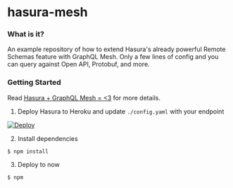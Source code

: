 # hasura-mesh

### What is it?

An example repository of how to extend Hasura's already powerful Remote Schemas feature with GraphQL Mesh. Only a few lines of config and you can query against Open API, Protobuf, and more.

### Getting Started

Read [Hasura + GraphQL Mesh = <3](https://dev.to/stephengfriend/hasura-graphql-mesh-3-5i5) for more details.

1) Deploy Hasura to Heroku and update `./config.yaml` with your endpoint

[![Deploy](https://www.herokucdn.com/deploy/button.svg)](https://heroku.com/deploy?template=https://github.com/hasura/graphql-engine-heroku)

2) Install dependencies

```
$ npm install
```

3) Deploy to now

```
$ npm
```
